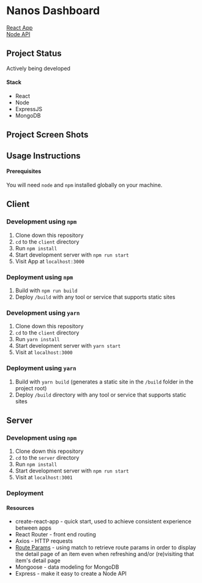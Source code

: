 # Nanos Dashboard

[React App](#)  
[Node API](#)

## Project Status  
Actively being developed

#### Stack
- React
- Node  
- ExpressJS  
- MongoDB


## Project Screen Shots

## Usage Instructions
#### Prerequisites
You will need `node` and `npm` installed globally on your machine.
## Client
### Development using **`npm`** 
1. Clone down this repository
2. `cd` to the `client` directory
3. Run `npm install`  
4. Start development server with `npm run start`   
5. Visit App at `localhost:3000`  
### Deployment using **`npm`** 
1. Build with `npm run build`  
2. Deploy `/build` with any tool or service that supports static sites  

### Development using **`yarn`**  
1. Clone down this repository
2. `cd` to the `client` directory
3. Run `yarn install`  
4. Start development server with `yarn start`   
5. Visit at `localhost:3000` 
### Deployment using **`yarn`**  
1. Build with `yarn build` (generates a static site in the `/build` folder in the project root)  
2. Deploy `/build` directory with any tool or service that supports static sites

## Server
### Development using **`npm`**  
1. Clone down this repository
2. `cd` to the `server` directory
3. Run `npm install`  
4. Start development server with `npm run start`   
5. Visit at `localhost:3001` 

### Deployment
<!-- deployment instructions? -->

#### Resources 
- create-react-app - quick start, used to achieve consistent experience between apps
- React Router - front end routing
- Axios - HTTP requests
- [Route Params](https://scotch.io/courses/using-react-router-4/route-params) - using match to retrieve route params in order to display the detail page of an item even when refreshing and/or (re)visiting that item's detail page
- Mongoose - data modeling for MongoDB
- Express - make it easy to create a Node API